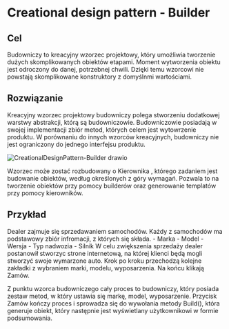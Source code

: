 <h1>Creational design pattern - Builder</h1>
<h2>Cel</h2>
Budowniczy to kreacyjny wzorzec projektowy, który umożliwia tworzenie dużych skomplikowanych obiektów etapami. Moment wytworzenia obiektu jest odroczony do danej,
potrzebnej chwili.
Dzięki temu wzorcowi nie powstają skomplikowane konstruktory z domyślnmi wartościami.

<h2>Rozwiązanie</h2>
Kreacyjny wzorzec projektowy budowniczy polega stworzeniu dodatkowej warstwy abstrakcji, którą są budowniczowie. 
Budowniczowie posiadają w swojej implementacji zbiór metod, których celem jest wytowrzenie produktu. W porównaniu do innych wzorców kreacyjnych,
budowniczy nie jest ograniczony do jednego interfejsu produktu.


![CreationalDesignPattern-Builder drawio](https://user-images.githubusercontent.com/17592328/210840367-32bc40be-6562-411a-8107-5d136720b923.svg)

Wzorzec może zostać rozbudowany o Kierownika <Director>, którego zadaniem jest budowanie obiektów, według określonych z góry wymagań.
Pozwala to na tworzenie obiektów przy pomocy builderów oraz generowanie templatów przy pomocy kierowników.

<h2>Przykład</h2>
Dealer zajmuje się sprzedawaniem samochodów. Każdy z samochodów ma podstawowy zbiór infromacji, z których się składa.
  - Marka
  - Model
  - Wersja
  - Typ nadwozia
  - Silnik
W celu zwiększenia sprzedaży dealer postanowił stworzyc strone internetową, na której klienci będą mogli stworzyć swoje wymarzone auto.
Krok po kroku przechodzą kolejne zakładki z wybraniem marki, modelu, wyposarzenia. Na końcu klikają Zamów.
  
Z punktu wzorca budowniczego cały proces to budowniczy, który posiada zestaw metod, w który ustawia się markę, model, wyposarzenie. 
Przycisk Zamów kończy proces i sprowadza się do wywołania metody Build(), która generuje obiekt, który następnie jest wyświetlany użytkownikowi w formie podsumowania.
  
